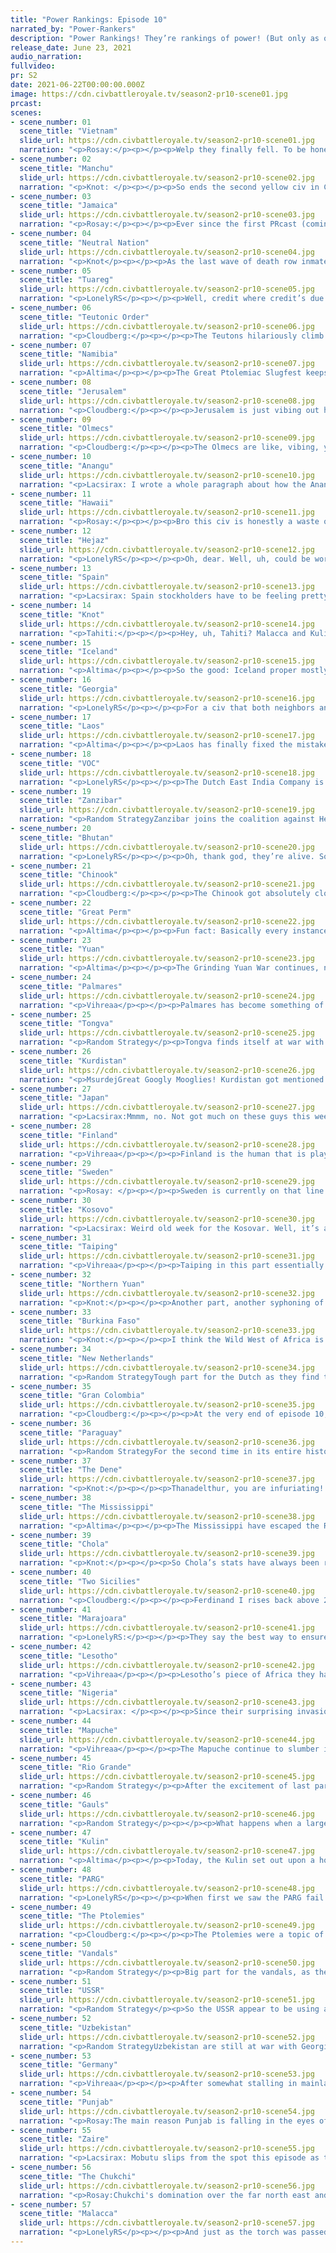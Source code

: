 ```yaml
---
title: "Power Rankings: Episode 10"
narrated_by: "Power-Rankers"
description: "Power Rankings! They’re rankings of power! (But only as of the instant of the end of the previous episode, as these are not meant to be future predictions!) Power Rankings!"
release_date: June 23, 2021
audio_narration:
fullvideo:
pr: S2
date: 2021-06-22T00:00:00.000Z
image: https://cdn.civbattleroyale.tv/season2-pr10-scene01.jpg
prcast:
scenes:
- scene_number: 01
  scene_title: "Vietnam"
  slide_url: https://cdn.civbattleroyale.tv/season2-pr10-scene01.jpg
  narration: "<p>Rosay:</p><p></p><p>Welp they finally fell. To be honest Vietnam's downfall wasn't entirely them screwing up, and while sure there was a bit of that, most of the reason for the nation’s downfall was due to geographic inevitability. Letting Taiping settle China was definitely the most damaging way Vietnam screwed itself; everything after that was more or less a ripple. With the obligatory strong China civ being Taiping and the more unexpected south Asian powerhouse being Malacca, Vietnam was doomed to enter an infinite war with Laos. The game was rigged from the start, F.</p>"
- scene_number: 02
  scene_title: "Manchu"
  slide_url: https://cdn.civbattleroyale.tv/season2-pr10-scene02.jpg
  narration: "<p>Knot: </p><p></p><p>So ends the second yellow civ in China that could have been excellent, and instead was pretty terrible. Ranked 7th in the pregame power rankings, the expectation was for them to settle fast, and be a pretty formidable eastern power. Then the exact opposite of that happened, as they had a pretty abysmal part one getting hemmed in by Yuan and forward settled by Japan immediately. That basically sunk them for the rest of the game though I maintain that this start could have been overcome. They had the AI, resources, and position to dig their way out of this hole if they applied themselves, but such application never came. From then on, Manchu simply remained stuck in the prison they created themselves as their neighbors slowly nibbled away at them before finally dying this part. I don’t think they will be missed, but do give them one passing thought of pity before you go.</p>"
- scene_number: 03
  scene_title: "Jamaica"
  slide_url: https://cdn.civbattleroyale.tv/season2-pr10-scene03.jpg
  narration: "<p>Rosay:</p><p></p><p>Ever since the first PRcast (coming back soon(tm)) I said that Jamaica was gonna be bad, just not *as bad* as everyone said it would be, and I’m glad I held onto that theory. Jamaica did actually have some strong moments this season however, such as screwing over Gran Colombia in the early game. Realistically, nobody is ever gonna pull a Buccs and become a Caribbean powerhouse, but at the very least Jamaica was entertaining. In fact, largely due to being an island, Jamaica actually outlived most of the initial rump civs, and actually fought Colombia and the Olmecs head to head, and managed not to die on several occasions. It'd only feel appropriate if I sent one out to the mad lads in the discord bringing $JAM$ TO THE MOON:rocket:</p>"
- scene_number: 04
  scene_title: "Neutral Nation"
  slide_url: https://cdn.civbattleroyale.tv/season2-pr10-scene04.jpg
  narration: "<p>Knot</p><p></p><p>As the last wave of death row inmates have finally gotten around to being executed, we have a whole new set of death row inmates to replace them with, starting with the Neutral Nation! As the New Netherlands close in on their final city, all we can really hope for is that they die quickly next part, so they can be replaced by the next inmates right behind them. What I’m saying is we’ve built a perpetual death machine. </p><p></p><p></p>"
- scene_number: 05
  scene_title: "Tuareg"
  slide_url: https://cdn.civbattleroyale.tv/season2-pr10-scene05.jpg
  narration: "<p>LonelyRS</p><p></p><p>Well, credit where credit’s due - The Tuareg sure did put up a solid defense, staving off certain elimination thanks to swarms of arrows, canny city placement, and sheer grit against… Burkina Faso. Over/under on episodes they survive after Thomas Sankara gets artillery: three. Over/under on episodes they survive if the Vandals declare war on them: one sixth.</p>"
- scene_number: 06
  scene_title: "Teutonic Order"
  slide_url: https://cdn.civbattleroyale.tv/season2-pr10-scene06.jpg
  narration: "<p>Cloudberg:</p><p></p><p>The Teutons hilariously climb three ranks as one civ above them (Jamaica) dies, and two others drop below them due to imminent risk of elimination. The holy order is clinging to life in a single heavily citadelled city jammed between Germany and the USSR, but you heard me right, they’re on the rise! They absolutely wouldn’t be eliminated in a single turn if one of their neighbors declared war!</p>"
- scene_number: 07
  scene_title: "Namibia"
  slide_url: https://cdn.civbattleroyale.tv/season2-pr10-scene07.jpg
  narration: "<p>Altima</p><p></p><p>The Great Ptolemiac Slugfest keeps Namibia’s biggest existential threats busy. This is all that can be said for them; while their army is miraculously not the worst on the cylinder, and their effective science is somehow higher than a certain recent addition to the Rump Parade (coughs in Spanish) the second any of their neighbors says hello, Morenga will say goodbye.</p>"
- scene_number: 08
  scene_title: "Jerusalem"
  slide_url: https://cdn.civbattleroyale.tv/season2-pr10-scene08.jpg
  narration: "<p>Cloudberg:</p><p></p><p>Jerusalem is just vibing out here while their neighbors fight each other. I like to imagine that Baldwin is just out there sitting on a lawn chair sipping a margarita and trying to quell his own existential terror.</p>"
- scene_number: 09
  scene_title: "Olmecs"
  slide_url: https://cdn.civbattleroyale.tv/season2-pr10-scene09.jpg
  narration: "<p>Cloudberg:</p><p></p><p>The Olmecs are like, vibing, yo.</p>"
- scene_number: 10
  scene_title: "Anangu"
  slide_url: https://cdn.civbattleroyale.tv/season2-pr10-scene10.jpg
  narration: "<p>Lacsirax: I wrote a whole paragraph about how the Anangu founded a third city this episode, only realising very late on that that was last episode, so that tells you a lot about the doomed Australians’ current activity. Honestly, I don’t even know if Kulin would destroy the Anangu right now: the Kulin land army is virtually nonexistent, and what is there is almost all crossbowmen. With none of Tjilpi’s settlements being coastal, I don’t really think they’re under any major threat at the moment. We look forward to trying to find things to say about the Anangu for some time to come.</p>"
- scene_number: 11
  scene_title: "Hawaii"
  slide_url: https://cdn.civbattleroyale.tv/season2-pr10-scene11.jpg
  narration: "<p>Rosay:</p><p></p><p>Bro this civ is honestly a waste of a slot. Sure, Tahiti is kinda lame but at least they are doing something. Hawaii is about as exciting as watching paint dry, except with drying paint you know it will become a completed piece.</p>"
- scene_number: 12
  scene_title: "Hejaz"
  slide_url: https://cdn.civbattleroyale.tv/season2-pr10-scene12.jpg
  narration: "<p>LonelyRS</p><p></p><p>Oh, dear. Well, uh, could be worse? Like, at least Hejaz survived losing basically all their cities while at war with all but one of their neighbors. Normally that sort of coalition tends to be fatal. But, ah, maybe death would’ve been a mercy, because Hejaz as they are now, a four city irrelevant state nestled in between three or four other, stronger nations just coming off a war against them, is looking pretty pathetic. Whole novels could be written about their fall from grace, their utter collapse from jewel in the Middle East’s haggard crown to rump state waiting for the sweet embrace of oblivion after getting ripped apart by the Chola of all civs, but I think this should suffice: Kurdistan is now the clear top civ originally from the region. I’m not even sure that civ exists, honestly.</p>"
- scene_number: 13
  scene_title: "Spain"
  slide_url: https://cdn.civbattleroyale.tv/season2-pr10-scene13.jpg
  narration: "<p>Lacsirax: Spain stockholders have to be feeling pretty aggrieved right now. If the episode had been split in two, Spanish stocks would likely have hit an all time high, as Carlos made mincemeat of a spent Gaulish navy, capturing cities on mainland France. And then, with one little bugle blow from Genseric, it all came crashing down. A full-blown Vandal invasion of Spain has felt inevitable ever since Genseric first settled Andalucia, but it couldn’t possibly have come at a worse time, against a Spanish army focussing their whole strength on their David vs Goliath success story in the Bay of Biscay. There was only one city to change hands in that war, but it was the big one - Madrid. Losing their capital seems to have loosed the reins of their future from their hands, with the remaining cities clinging perilously to the Spanish coast (and one remaining in Ireland), very feasibly annihalatable in one war. The CBR giveth and it taketh away.</p>"
- scene_number: 14
  scene_title: "Knot"
  slide_url: https://cdn.civbattleroyale.tv/season2-pr10-scene14.jpg
  narration: "<p>Tahiti:</p><p></p><p>Hey, uh, Tahiti? Malacca and Kulin are getting really dang close to your home islands, aren’t they? That’s gotta be pretty scary for you. Sorry to bring this crisis on you, I just thought you might’ve wanted to know. What do you do about that? Shrug, prepare a nice Antarctic outpost, I suppose?</p>"
- scene_number: 15
  scene_title: "Iceland"
  slide_url: https://cdn.civbattleroyale.tv/season2-pr10-scene15.jpg
  narration: "<p>Altima</p><p></p><p>So the good: Iceland proper mostly flies the Grey and White still, and the devil’s bargain that got Two Sicilies into the war left the German fleet battered for the experience such that the remainder can be retaken. Further, the Germans are a little busy fighting Spanish Cordoba with what fleet they still have.</p><p></p><p>The bad: Iceland spent the entire time before the Sicilians joined in eating pure red-and-grey pain, leaving them at just-shy-of a fifth the German military and just-north-of a tenth their production. Further, their science is miserable. Effective science 195. If this war continues, it will swing back to “and then Iceland eats curb” territory. Strange things have happened, but I don’t see Iceland making a comeback this game.</p>"
- scene_number: 16
  scene_title: "Georgia"
  slide_url: https://cdn.civbattleroyale.tv/season2-pr10-scene16.jpg
  narration: "<p>LonelyRS</p><p></p><p>For a civ that both neighbors and is at war with Uzbekistan, damn, Georgia had a really quiet part. Which, I mean, that’s nice, quiet’s good when you’re at war with a top ten civ, but still. Suppose that’s the issue with defensive stands - nobody gives you credit for them while they’re happening, because there’s hardly ever much point to paying undue attention to a meatgrinder. Tamar may survive, but she’s not getting mentioned again until somebody, most probably her, messes up bad.</p>"
- scene_number: 17
  scene_title: "Laos"
  slide_url: https://cdn.civbattleroyale.tv/season2-pr10-scene17.jpg
  narration: "<p>Altima</p><p></p><p>Laos has finally fixed the mistake you all made when you voted two civs into this region and cleansed Vietnam from this world. Further, their Aseaism continues to somehow accidentally benefit them, denying the Chola their massive naval advantage while they push on both the pathetic garrison of Pontianak and the more modern defenders of Uraiyur. All told, surprisingly good part for them. Still doesn’t pull them into real relevance, but hey, this runt has some life in him.</p>"
- scene_number: 18
  scene_title: "VOC"
  slide_url: https://cdn.civbattleroyale.tv/season2-pr10-scene18.jpg
  narration: "<p>LonelyRS</p><p></p><p>The Dutch East India Company is probably the nicest place to live in the cylinder. Reasonably advanced, constantly raking in money and resources from foreign trade, seemingly always at war with a neighbor that’s never any real threat to them - life there would be almost idyllic, really, were it not for the perpetual, ever-looming threat of “Malacca finally waking up one morning and deciding Indonesia’d look much nicer if all of it were blue.” So it’s a good thing Banda and Soerbaja exist now, icy outposts in the South Indian Ocean even more trade-centric than home, wonderful to visit in the summertime, and sufficiently far enough away from Malacca that they might last, like, ten turns or so before being overrun. Sure, he might never conquer a city the entire rest of this mark, but at least Jan Coen has a wonderful spot to watch the rest of the game if he gets his wings clipped sooner rather than later.</p>"
- scene_number: 19
  scene_title: "Zanzibar"
  slide_url: https://cdn.civbattleroyale.tv/season2-pr10-scene19.jpg
  narration: "<p>Random StrategyZanzibar joins the coalition against Hejaz! Unfortunately Mogadishu is in the way, and Nigeria isn't giving them open borders so the war is irrelevant. Might have been a good idea to take Mogadishu while you could have ay? The other great news is the founding of the Antarctic colony of Lindi! Having a colony is extremely good for a small civ because it means that when the core gets inevitably conquered by a much larger and powerful civ, they don't die, but instead relocate to the colony.</p>"
- scene_number: 20
  scene_title: "Bhutan"
  slide_url: https://cdn.civbattleroyale.tv/season2-pr10-scene20.jpg
  narration: "<p>LonelyRS</p><p></p><p>Oh, thank god, they’re alive. Somehow. Yeah, I’m really not sure just how Bhutan managed to get out of their most recent gauntlet of wars with their skin intact, but some thirty turns after making peace with Punjab Thimphu is safe, only two massive superpowers are angrily shaking their fists at Bhutan, and somehow, impossibly, inconceivably, Bhutan looks like they might be able to come into Episode 20 with more than one city to their name. The mountains are going to be Bhutan’s last and main line of defense until the end of time, yes, but credit where credit’s due, pulling out a reasonably advanced crop of crossbows and musketmen to defend Thimphu was a relatively savvy play by the cylinder’s foremost defensive AI, and one that almost certainly won them a draw against Punjab. It’s not going to work twice, of course, but still, Bhutan’s alive and not in imminent danger of collapsing like a row of dominoes, and in that respect things are going better for them than they ever have before.</p>"
- scene_number: 21
  scene_title: "Chinook"
  slide_url: https://cdn.civbattleroyale.tv/season2-pr10-scene21.jpg
  narration: "<p>Cloudberg:</p><p></p><p>The Chinook got absolutely clobbered last episode, and this episode they got absolutely clobbered again! Their once great empire has been reduced to six cities, a shadow of its former self, a morsel waiting to be consumed by the Chukchi, or the Mississippi, or even the Dene. They’ve fallen 29 places from the peak of 8th in episode 3, and it’s all but certain that it will only continue to be downhill from here. Comcomly will perhaps be remembered in the history books as the doormat that let the Chukchi into North America.</p>"
- scene_number: 22
  scene_title: "Great Perm"
  slide_url: https://cdn.civbattleroyale.tv/season2-pr10-scene22.jpg
  narration: "<p>Altima</p><p></p><p>Fun fact: Basically every instance of ‘Perm’ in the part script is as a part of the word permeate or permit. Perm continues its steadfast inability to do things, even things like ‘die’, as the Urals shield it from PARG far more effectively than their own tiny, primitive army. At the very least, whatever devil’s pact they’ve made to keep the USSR off their backs is still working, so they’ve got that going for them.</p>"
- scene_number: 23
  scene_title: "Yuan"
  slide_url: https://cdn.civbattleroyale.tv/season2-pr10-scene23.jpg
  narration: "<p>Altima</p><p></p><p>The Grinding Yuan War continues, neither side capable of putting together a decisive edge as both Yuans are illiterates with tiny armies, even if the Purple one has muskets instead of longswords. The Yuan aren’t in a great position, haven’t been in a while; 155 effective science is real bad, folks; but at least their existentially dangerous southern neighbor is busy being themselves under existential threat (never mind the damage said neighbors did them). Long term, should the Yuan War continue, the fact that the Yuan have less than half their Northern sisters’ production will probably kill them, but the war will probably peter out by then and instead another Yuan-Taiping war will begin or something.</p>"
- scene_number: 24
  scene_title: "Palmares"
  slide_url: https://cdn.civbattleroyale.tv/season2-pr10-scene24.jpg
  narration: "<p>Vihreaa</p><p></p><p>Palmares has become something of a laughingstock of South America over the last few parts. While other empires are either building carpets or settling new cities, Palmares has managed to lose their capital to a foreign nation across the ocean. Now they are left with the fewest cities of any civ in South America, and only a single coastal city. </p>"
- scene_number: 25
  scene_title: "Tongva"
  slide_url: https://cdn.civbattleroyale.tv/season2-pr10-scene25.jpg
  narration: "<p>Random Strategy</p><p>Tongva finds itself at war with the biggest civ of its continent and has already lost a city. Now normally this would be exciting news and mean a rank drop, but here's the thing: nobody cares. Nobody has even mentioned Tongva this week. The city in question was isolated from the rest of the empire and was therefore undefendable anyway. Rio Grande has a big army but they are incapable of sending it through the Rockies to actually achieve anything (not to mention the Tongvan crossbowmen guarding the passes). As for the Rio Pacific navy, it appears to contain exactly 3 boats as far as I can tell. Absolutely nobody cares.</p>"
- scene_number: 26
  scene_title: "Kurdistan"
  slide_url: https://cdn.civbattleroyale.tv/season2-pr10-scene26.jpg
  narration: "<p>MsurdejGreat Googly Mooglies! Kurdistan got mentioned! And they actually DID something! Sure, their war with Hejaz led to no gains for Banzani, but hey, they did something! That alone is enough to push Kurdistan up a few ranks.</p>"
- scene_number: 27
  scene_title: "Japan"
  slide_url: https://cdn.civbattleroyale.tv/season2-pr10-scene27.jpg
  narration: "<p>Lacsirax:Mmmm, no. Not got much on these guys this week. The Japanese aren’t at war with anyone, they didn’t change rank at all, and they didn’t even do some third thing. Still, next time we hear something exciting about Japan, it will probably be them being eviscerated, so no news is good news. The only thing of note is that they have an astonishingly low deviation for a civ at the middle of the pack, with all rankers broadly agreeing that Japan is the epitome of mediocre.</p>"
- scene_number: 28
  scene_title: "Finland"
  slide_url: https://cdn.civbattleroyale.tv/season2-pr10-scene28.jpg
  narration: "<p>Vihreaa</p><p></p><p>Finland is the human that is playing that everyone missed when creating the game. They have not effectively fought any offensive wars, and are just turtling as their cites grow more and more densely populated. Considering they don’t have construction technology possible to make skyscrapers, their cities must sprawl for dozens upon dozens of miles. Imagine the population of the Tokyo metro area, except spread out over no more than a few story buildings, throughout like the entire country. That is Finland.</p>"
- scene_number: 29
  scene_title: "Sweden"
  slide_url: https://cdn.civbattleroyale.tv/season2-pr10-scene29.jpg
  narration: "<p>Rosay: </p><p></p><p>Sweden is currently on that line between “civs that have relevancy potential” and pseudo rump (let’s call this the Kurd point) but there is one way that the Swedes can secure a decent position in a crowded Europe: Finland. Besides the symbolic unification of Scandinavia, Finland can become a potential target as Germany has military access through Sweden and the USSR has grown a smell for blood. If either of these nations can start doing damage, then the Swedes can pick up the remains, core the remains, and build up said remains to take on other civs. It’s an uphill battle, but beyond impossible, I mean look at Rio Grande or Gran Colombia, comebacks do happen.</p>"
- scene_number: 30
  scene_title: "Kosovo"
  slide_url: https://cdn.civbattleroyale.tv/season2-pr10-scene30.jpg
  narration: "<p>Lacsirax: Weird old week for the Kosovar. Well, it’s always kind of a weird week for the nation that seems to sit on the perilous line between defeatable and impenetrable, waging wars against civs with production and military levels that dwarf Kosovo to little consequence. Wrapping up a mostly bloodless war with the Soviets, this episode’s exploits focussed mainly on a flipfest for Mitrovice, a battle that doesn’t show any sign of resolution, but also one whose loss wouldn’t really allow much of a continued Ptolemaic invasion, with it being their only accessible naval city to Cleopatra. Instinctually I would say Rugova’s best options are to hold on for a dogpile, probably against Germany, and take a decent chunk in the mayhem. For now though position still seems sheltered, and it wouldn’t surprise me if their borders remained pretty constant for a good few episodes to come.</p>"
- scene_number: 31
  scene_title: "Taiping"
  slide_url: https://cdn.civbattleroyale.tv/season2-pr10-scene31.jpg
  narration: "<p>Vihreaa</p><p></p><p>Taiping in this part essentially was the old antagonist that used to be the rival of the protagonist, (Malacca) but now the protagonist has come back after a training arc and kicked his butt. Aside from getting absolutely embarrassed by Malacca’s navy, Taiping also fought a stalemate with Yuan, failing to make any major gains. With the way their war is going with Malacca, they could be refined to being landlocked because of Malacca’s overwhelming navy.</p>"
- scene_number: 32
  scene_title: "Northern Yuan"
  slide_url: https://cdn.civbattleroyale.tv/season2-pr10-scene32.jpg
  narration: "<p>Knot:</p><p></p><p>Another part, another syphoning of the resources in Northern Yuan by everyone around them. Only reason they moved up is because of the active combustion of their neighbor as opposed to the passive combustion of NA themself. That being said, I don’t consider Northern Yuan to be completely out for the count yet. Japan and Yuan pretty definitively suck right now. Even PARG, while way, way better, is on the downswing. Northern Yuan isn’t like Spain who has pretty clearly burnt out completely. There’s enough of a spark here, and enough chaos around them, I could see them move up the ranks. Then again, it’s just as likely they’ll keep doing this for another 10 parts, so I wouldn’t put much money on them.</p>"
- scene_number: 33
  scene_title: "Burkina Faso"
  slide_url: https://cdn.civbattleroyale.tv/season2-pr10-scene33.jpg
  narration: "<p>Knot:</p><p></p><p>I think the Wild West of Africa is unfortunately coming to an end. It was fun getting to speculate on which of the six or seven major powers there could go all the way during the past few parts, but the gap between the top tier powers and everyone else is getting much bigger. Burkina Faso did look pretty good for a while, (Never let us forget we ranked them 1st, it keeps us humble) but their solid stats and sizable land is getting more and more dwarfed by Zaire, Ptolemies, and even the Vandals. It might be too late for BF to get a piece of the pie. They may pull off one last stand within the next couple parts, and catapult themselves back up the list in a final bid for cylinder supremacy, but I think it’s vastly more likely that their time is done. It’s been fun, but it’s time to let the real powers take the spotlight.</p>"
- scene_number: 34
  scene_title: "New Netherlands"
  slide_url: https://cdn.civbattleroyale.tv/season2-pr10-scene34.jpg
  narration: "<p>Random StrategyTough part for the Dutch as they find themselves at war with all their neighbours at the same time (except Iceland and Olmecs but they're forgettable). This is mostly the New Netherland's fault since they declared half of them. The war on Mississippi alongside the Dene was a good attempt at a coalition but they really shouldn't have waited for Rio Grande to peace out before attacking. The bigger problem was when Gran Colombia and the Vandals teamed up to take the Carribean, which ended up losing the New Netherlands 4 cities. Fortunately, neither Gran Colombia nor the Vandals have invested in naval tech so the reconquest shouldn't be too difficult. Unfortunately, the New Netherlands have invested even less into naval tech... Sigh.</p>"
- scene_number: 35
  scene_title: "Gran Colombia"
  slide_url: https://cdn.civbattleroyale.tv/season2-pr10-scene35.jpg
  narration: "<p>Cloudberg:</p><p></p><p>At the very end of episode 10, Bolivar suddenly found himself the target of a major coalition,  including the Kulin, the Mapuche, the Marajoara, and Paraguay, a rather formidable set of enemies. Kulin has already started razing his Pacific colonies. So why hasn’t Bolivar moved down at all this episode? Well, it’s possible that we’re just dumb and blind, but it also is not yet clear that any part of mainland Gran Colombia is in danger at all. So in the absence of clear routes into the Colombian core, we’re assuming that the war ends inconclusively unless the aggressors can prove otherwise in episode 11.</p><p></p><p>Despite the outbreak of numerous wars, however, Bolivar still found the time to eliminate Jamaica out of pure unbridled spite.</p>"
- scene_number: 36
  scene_title: "Paraguay"
  slide_url: https://cdn.civbattleroyale.tv/season2-pr10-scene36.jpg
  narration: "<p>Random StrategyFor the second time in its entire history, Paraguay declares war on a civ they actually border! Hooray! Lets see if their bite is as good as their bark (they certainly have done a lot of barking). Now one of the good things about this war is that it is a coalition: Rio Grande, Marajoara, the Chukchi, Kulin, Mapuche and even Anangu have teamed up to deal with the most hated civ of all: Gran Colombia. There are many reasons to hate Gran Colombia, such as the murder of Peru Bolivia, the murder of Jamaica, and their pathetic display of a part 1. If Paraguay can capture a few cities in this coalition, which they are in an OK position to do so, then they might even make a few friends! (that is until they inevitably denounce their friends)</p>"
- scene_number: 37
  scene_title: "The Dene"
  slide_url: https://cdn.civbattleroyale.tv/season2-pr10-scene37.jpg
  narration: "<p>Knot:</p><p></p><p>Thanadelthur, you are infuriating! It’s like every opportunity you get to be good, you take it jussssst far enough to pique my interest before dropping it like a stone and going back to mediocrity, and yet, and yet, I still can’t quite count you out completely. Look, the moment the Chukchi declare war on you, I’m throwing you into the “screwed” pile, but as long as you have paper tigers surrounding you like Mississippi and even Chinook honestly, I can’t say for certain you’re out of options even though I know you’re gonna take all those options and light them on fire. Argh!</p>"
- scene_number: 38
  scene_title: "The Mississippi"
  slide_url: https://cdn.civbattleroyale.tv/season2-pr10-scene38.jpg
  narration: "<p>Altima</p><p></p><p>The Mississippi have escaped the Ruinous Wars with most of their dignity and territory intact, although far from unscarred by the ordeal. They have gone from assumed head of a continent, to just another claimant to the throne, unseated by a man they humiliated once before at that. Where can they go now? Well, on the one hand, they are rebuilding their battered army, so that gives them options (mind, their current Chinookward direction probably isn’t the most realistic of them), but the core problem is that they just don’t have enough of a production edge over any of their neighbors to secure a decisive edge. The Better NN has a broken army at the moment owing to a Vandal-shaped problem, but the geography there is hell; they could probably kill the Neutrals or bunt the Icelanders off the continent, but those are small prizes that won’t help cement an edge over their neighbors. Now is a time where Tuskaloosa needs to step back, bulk up, tech up, and wait for an opportunity. He is surrounded by enemies, and that means more now than it ever has before.</p>"
- scene_number: 39
  scene_title: "Chola"
  slide_url: https://cdn.civbattleroyale.tv/season2-pr10-scene39.jpg
  narration: "<p>Knot:</p><p></p><p>So Chola’s stats have always been rock solid, but they’ve always had one problem and their name is Punjab, and that’s kinda been the end of that conversation here. That was until this part where suddenly, some of the PR’s are super into Chola’s as a sleeper that could have massive potential. What happened? Two things. One, Punjab continues to decline. I stood by them last part when they fell from first, but this part only continued to highlight that other civs are starting to overtake them, so maybe this orange wall isn’t so airtight after all. Chola might actually start a chance against Punjab if they bide their time, which is only bolstered by the second change in Chola: they built a navy! Like a really, really good one, as evidenced by their capture of multiple cities from Hejaz across the pond! Suddenly, Chola has expansion options that even Punjab might not have. I am actually not 100% on board the Chola hype train. Punjab still dwarfs them in almost every way, but definitely don’t count Chola out. They have the potential to surprise us.</p>"
- scene_number: 40
  scene_title: "Two Sicilies"
  slide_url: https://cdn.civbattleroyale.tv/season2-pr10-scene40.jpg
  narration: "<p>Cloudberg:</p><p></p><p>Ferdinand I rises back above 20th place for the third time, for reasons that continue to be unclear. The Two Sicilies did finally declare a war this episode, but instead of using their navy, they attacked Germany, one of their only neighbors that must be attacked by land. Granted, they did have a random disconnected fleet near Iceland which briefly flipped a German city, but it was doomed to fail without a nearby production base. I mean, for the love of god, can Ferdinand just attack a civ in the Mediterranean for once? The longer he waits, the less relative power his navy will wield.</p>"
- scene_number: 41
  scene_title: "Marajoara"
  slide_url: https://cdn.civbattleroyale.tv/season2-pr10-scene41.jpg
  narration: "<p>LonelyRS:</p><p></p><p>They say the best way to ensure a promotion is to kill the person who has the position you want. Gran Colombia might not have been the closest challenger to the Mapuche in South America, but they were certainly projecting to end up there. So, y’know, maybe P’kuee’s standing at the helm of a coalition war against them in a decent position to liberate some Colombian clay in a bid to try and tell us something. Good timing, too, as the other South American civs are finally starting to eat into the Marajoara’s lead in science, and the Vandals seem happier and happier to indulge their ambitions in the Americas every part. Even if they manage to break through the tactically placed jungle on the border and absorb Bolivar’s empire, the Marajoara probably won’t be top dogs in the Americas, but they’ll have a decent chance of being the native civ to put up the best fight when the Old World colonizers inevitably come calling, and if that isn’t enough to tickle the fancy of anybody looking for an underdog to root for I don’t know what is.</p>"
- scene_number: 42
  scene_title: "Lesotho"
  slide_url: https://cdn.civbattleroyale.tv/season2-pr10-scene42.jpg
  narration: "<p>Vihreaa</p><p></p><p>Lesotho’s piece of Africa they have carved out for themselves is in fairly safe hands, with their only threat of a neighbor being Zaire, and after failing to succeed in a war against the Ptolemies, they likely will need some time for rebuilding. This means that Lesotho has more time to build themselves up, and expand their territory. It would be a good idea for them to expand into Namibia or Zanzibar, as both empires have few cities that could be realistically captured.</p>"
- scene_number: 43
  scene_title: "Nigeria"
  slide_url: https://cdn.civbattleroyale.tv/season2-pr10-scene43.jpg
  narration: "<p>Lacsirax: </p><p></p><p>Since their surprising invasion of Burkina Faso all the way back in the first few Eps, things had been decently quiet for Nigeria, with Awolowo instead developing a double pronged focus on science and wonders. But the successful capture of Mogadishu seems to have a lit a fire under his derriere, and this episode Nigeria successfully shaved a city off the Ptolemies, unfortunately choosing to burn the city rather than keep it (though it’s arguable how useful a Sahara city would actually have been). Still, there’s only so far taking potshots at your powerful neighbours can take you, and we’re still waiting for Nigeria to make another move as intelligent and successful as that early Burkina masterstroke.</p>"
- scene_number: 44
  scene_title: "Mapuche"
  slide_url: https://cdn.civbattleroyale.tv/season2-pr10-scene44.jpg
  narration: "<p>Vihreaa</p><p></p><p>The Mapuche continue to slumber in South America, doing relatively little in terms of wars. They still maintain a strong rank of 14, though. With their only realistic neighbor for war being Paraguay, they have a larger military than them, but are behind in tech. That certainly won’t make for an easy win. Despite this, they are fortunate enough to have the largest empire in South America, which will give them more of an advantage as the game goes on.</p>"
- scene_number: 45
  scene_title: "Rio Grande"
  slide_url: https://cdn.civbattleroyale.tv/season2-pr10-scene45.jpg
  narration: "<p>Random Strategy</p><p>After the excitement of last part, Rio Grande had a comparatively calmer part of successfully capturing Chowiinga from Tongva and nothing much else. They are currently in the spot of ”biggest north american civ” but their position is by no means certain. The Mississippi and the Dene are not far behind and could very easily catch up in the space of a few turns. Nor is that position even a guarantee of becoming a superpower. You have to remember that the Americas are particularly weak this mark, and so statswise Rio Grande is merely equivalent to something like 2 Sicilies or Chola or Taiping. That makes the americas particularly vulnerable to colonisation - just look at what happened to the Chinook.</p><p></p>"
- scene_number: 46
  scene_title: "Gauls"
  slide_url: https://cdn.civbattleroyale.tv/season2-pr10-scene46.jpg
  narration: "<p>Random Strategy</p><p></p><p>What happens when a large and powerful land-army-loving civ fights a naval war against a smaller boat-loving civ? Pain. Spain's advanced enlightenment era navy shredded the Gauls' smaller medieval navy and began flipping coastal cities all throughout the west coast. However, the Gauls could easily flip back everything that was lost thanks to their overwhelming army (except Samarobriva - that's on a 1 tile island). The overall score at the end was 16 - 16 with only Valencia switched out for Samarobriva. The Gaulish land army was also too occupied flipping cities back to have time to march on Barcelona. Both sides were losers in this war. I'm aware that the Gaullish AI is not supposed to be a naval civ and has a general disdain for boats, but when you own the British isles and most of your cities are coastal, it is a shame to not be investing in navy. Well played to Spain though for some excellent tech prioritisation to make themselves as difficult as possible to kill.</p><p></p>"
- scene_number: 47
  scene_title: "Kulin"
  slide_url: https://cdn.civbattleroyale.tv/season2-pr10-scene47.jpg
  narration: "<p>Altima</p><p></p><p>Today, the Kulin set out upon a holy quest, a great crusade to cleanse the Pacific of border gore; they begin this grand undertaking by invading Gran Columbian colonies. They haven’t done a lot else this part, but one can hardly hold that against them given the noble work before them. The colonies in question are unlikely to contribute much to their position, as they’re all terrible one tile islands; the only thing capturing them does is cleanse the ocean of more border gore. </p><p></p><p>Make no mistake, Kulin are still growing in power as we speak, they aren’t just twiddling their thumbs, but by that same token so are their greatest rivals, the Malaccans, who as we speak are establishing a real land holding on a major continent, something the Kulin are far from able to right now. The Cleanup Crusade may help in that regard, but they need to commit hard if they want to keep up- they need to assault South America.</p>"
- scene_number: 48
  scene_title: "PARG"
  slide_url: https://cdn.civbattleroyale.tv/season2-pr10-scene48.jpg
  narration: "<p>LonelyRS</p><p></p><p>When first we saw the PARG fail to accomplish anything of note against Great Perm, it was an aberration. Now, it’s just about what we expect of them. Yep, it’s been another episode, so that means it’s time for another thirty turns of watching Kolchak be flummoxed by vaguely difficult terrain and only the most token defense efforts. Still, though, all the meatgrindery action PARG’s been taking part in lately’s been good for them: hordes of musketmen aren’t that good for taking cities a mountain range away, but given that Kolchak’s unit composition doesn’t look like it was dictated by medieval weapons redditors, it’s strictly an improvement. Time might still be passing PARG by, and their star may be dimming with every part Uzbekistan works up an even more damning edge over them, but at least now when they die we know it won’t be because they tried using trebuchets in melee range.</p>"
- scene_number: 49
  scene_title: "The Ptolemies"
  slide_url: https://cdn.civbattleroyale.tv/season2-pr10-scene49.jpg
  narration: "<p>Cloudberg:</p><p></p><p>The Ptolemies were a topic of heated discussion in the power ranking server this week. Everyone agrees that they’re strong, but the question was, are they strong enough? On the one hand they’ve been playing very well, controlling the most capitals of any civ and maintaining a solid empire, while also fighting off various invaders. On the other hand, they have the most neighbors of any civ, so they are really in the center of everything and need to watch their backs: a two- or three-front war at the wrong time is a real possibility for them. And yet Nigeria and Zaire, both stronger than the Ptolemies on paper, attacked simultaneously and Cleopatra came out with the same number of cities she started with. So are the Ptolemies really going to push out from the center of the world in an endless campaign of domination? Or will they get sliced and diced by a coalition too large for them to counter? Right now, they’re riding high, having eviscerated Hejaz and taken a city from Zaire. By putting them ninth, we power rankers are betting that these gains will continue.</p>"
- scene_number: 50
  scene_title: "Vandals"
  slide_url: https://cdn.civbattleroyale.tv/season2-pr10-scene50.jpg
  narration: "<p>Random Strategy</p><p>Big part for the vandals, as they go to war with both Spain and the new Netherlands! There's just one problem: the Vandals forgot to research naval tech. Oops! Now luckily the New Netherlands also forgot to research naval tech so the Vandals were still able to successfully capture a few Carribean cities, not as cleanly as I would like, but they have still managed it. However, the war with Spain is what brings them down. Now it was technically a victory, with the Vandals capturing the Spanish capital of Madrid, an absolutely devastating result for Spain which essentially eliminated them. But this was a pyrrhic victory as it came at the cost of most of the Vandal navy. This is because they didn't research naval techs (unlike Spain, who beelined them). Now let me remind you that Spain had only 7 cities and were just 1 tier above rump, AND had just come out of a very hard gruelling war with the Gauls. This should have been an utter stomp for a much bigger and more powerful naval civ, but it wasn't. The Vandals did not even win the sea war. They only won the land war. That is embarrassingly bad for a naval civ, and it can all be traced back to not getting naval techs.</p><p></p><p>Now the Vandals find themselves in a precarious position where the New Netherlands are using the opportunity to slowly recapture what was stolen from them, and both 2 Sicilies and Marajoara have more powerful navies that could deal significant damage to them. Fortunately both 2 Sicilies and Marajoara are otherwise occupied so that is unlikely. Just please research those damn naval techs - you need them so badly.</p>"
- scene_number: 51
  scene_title: "USSR"
  slide_url: https://cdn.civbattleroyale.tv/season2-pr10-scene51.jpg
  narration: "<p>Random Strategy</p><p>So the USSR appear to be using a rather unusual strategy of both having the extremely powerful core of a tall science turtle, while also the large number of cities and production of a wide civ. This strategy seems to be working well as the USSR are now first in effective science and were the first to ideology! Now, since the USSR is both wide and going for lots of science, the best ideology to complement that strategy must surely be order, which is fortunate because Lenin is very well known for...</p><p></p><p>Wait.</p><p></p><p>Lenin has gone autocracy.</p><p></p><p>Ok then, moving on. Now although the USSR has mostly been playing single-player up to this point - albeit extremely good single-player, their stats truly are amazing - they have declared a new war against a neighbour. The target is Konigsberg, recently captured by Sweden. I don't expect it to put up much resistance since the city is still puppeted, Sweden's military is an era behind and it also has to awkwardly cross the Baltic sea. So I'd say this is a pretty good choice. </p>"
- scene_number: 52
  scene_title: "Uzbekistan"
  slide_url: https://cdn.civbattleroyale.tv/season2-pr10-scene52.jpg
  narration: "<p>Random StrategyUzbekistan are still at war with Georgia, which is still going nowhere. Their decision at the very start of the game to go tall for a few parts before going wide seems to be paying off, as their core is now extremely powerful and productive in comparison to other siberian civs. They are currently 2nd in effective science behind only the USSR! (who are using the same tall wide strategy). They, like most of the other tech leaders, have beelined it to ideology. They have joined Zaire in going order and picked Patriotic War (+15% attack bonus when fighting in friendly territory) as their first policy which will be good if they find themselves defending against PARG and/or Punjab. This decision will, however, eventually put them at odds with the USSR (who uncharacteristically went autocracy). We'll have to wait and see what Punjab and PARG choose to know what the alliances are really going to be in this region.</p>"
- scene_number: 53
  scene_title: "Germany"
  slide_url: https://cdn.civbattleroyale.tv/season2-pr10-scene53.jpg
  narration: "<p>Vihreaa</p><p></p><p>After somewhat stalling in mainland Europe, Germany has decided to hop on the train (or should I say boat) of conquering people with a navy. So far, this is proving successful, as their navy is generations ahead of Iceland, helping them to capture many of their cities. Placing 5th this week, many may question whether or not Germany’s time in the limelight is mostly over. Though they still have pretty good stats, many of their neighbors share similarly impressive stats.</p>"
- scene_number: 54
  scene_title: "Punjab"
  slide_url: https://cdn.civbattleroyale.tv/season2-pr10-scene54.jpg
  narration: "<p>Rosay:The main reason Punjab is falling in the eyes of many is simply because they aren't doing anything significant. While Punjab has been busy sitting on its butt, every civ worth their salt has been busy. Rising civs like the Chukchi, Malacca, and Zaire have all been active in previous parts to justify their position. Not to mention, the nation has falling stats, below civs out of their league like Kulin. Furthermore, their neighboring civs are finally starting to justify their existence, like Kurdistan and Chola. Punjab can still respond and become number one again, but they desperately need to wake up to do so.</p>"
- scene_number: 55
  scene_title: "Zaire"
  slide_url: https://cdn.civbattleroyale.tv/season2-pr10-scene55.jpg
  narration: "<p>Lacsirax: Mobutu slips from the spot this episode as the Ptolemies defy expectations and take a city from Zaire. This was a war that Zaire was largely expected to stalemate, if not win, and to peace out a city down has seriously tempered our enthusiasm for them. In truth though, this was still probably a mostly-good episode for Mobutu and his comrades, with the adoption of an ideology and the construction of one of the game’s most powerful mid-game wonders, the Red Fort. Combined with the thick jungles that smother their core, this will make Zaire a tough little bubble to pop. The ideology choice might come back to bite Mobutu, with his communist state sandwiched by the fascist domains of Nigeria and Lesotho, but it’s hard to see even a coalition war doing serious damage to Zaire at the moment. For me, this episode was one step backward, two steps forward.</p>"
- scene_number: 56
  scene_title: "The Chukchi"
  slide_url: https://cdn.civbattleroyale.tv/season2-pr10-scene56.jpg
  narration: "<p>Rosay:Chukchi's domination over the far north east and Yukon is now unquestionable, but that’s not the only reason they've been ranked so high up. The two regions that Chukchi have dominance over are incredibly weak, making their potential enormous. Malacca is still a notable threat, sure, but they’re still pretty far away so it’s almost a non issue. Not to mention they've proven to be a top player time and time again in combat. Remember when Chinook was a dark horse of North America? Well now they’re a non player. Manchu being a lower mid tier? They're dead now partially because Chukchi weakened them. Now there are still options to go after, like Japan, Yuan, Dene, etc. If absorbed properly, Chukchi will become the true superpower of the entire cylinder.</p>"
- scene_number: 57
  scene_title: "Malacca"
  slide_url: https://cdn.civbattleroyale.tv/season2-pr10-scene57.jpg
  narration: "<p>LonelyRS</p><p></p><p>And just as the torch was passed between powers last episode, a new civ rises to claim the top spot this time. After what’s certainly felt like centuries of near-misses and a status as the CBRX2’s bridesmaid but what has only, impossibly, been two episodes, Malacca finally makes the jump from second to first. Turns out, ripping into your considerably powerful northern neighbor so devastatingly that you can see their bones for the second time in four episodes will do that to you. Malacca’s ill-fitting for the mold of the superpower as we expect it, science and production numbers decent but not exactly extraordinary among its peers, city count numerous but not exceptional, the rare naval-focused frontrunner in a game typically dominated by land-based powers. But, like, jongs. Those jongs, man. Archimedes may have just needed a lever and a fulcrum to move the world, but Malacca could probably take all of South America with their jongs alone, so really, he was talking mad shit for someone within a few hundred light-years of what was to be the cylinder’s pre-eminent jong dealers. Slowly blobbing, production-focused, land empires that spiral out to gobble up entire continents are passe. Give me a navy large enough to blanket the Pacific and a civ willing to use it any day of the week.</p>"
---
```

